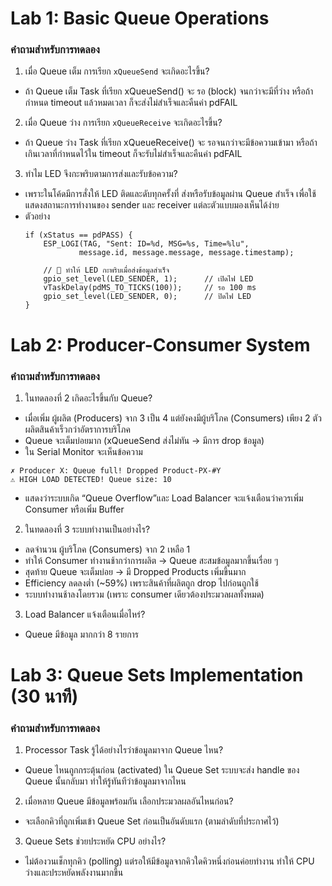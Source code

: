 # Lab 1: Basic Queue Operations
### คำถามสำหรับการทดลอง
1. เมื่อ Queue เต็ม การเรียก `xQueueSend` จะเกิดอะไรขึ้น?
  - ถ้า Queue เต็ม Task ที่เรียก xQueueSend() จะ รอ (block) จนกว่าจะมีที่ว่าง หรือถ้ากำหนด timeout แล้วหมดเวลา ก็จะส่งไม่สำเร็จและคืนค่า pdFAIL
2. เมื่อ Queue ว่าง การเรียก `xQueueReceive` จะเกิดอะไรขึ้น?
  - ถ้า Queue ว่าง Task ที่เรียก xQueueReceive() จะ รอจนกว่าจะมีข้อความเข้ามา หรือถ้าเกินเวลาที่กำหนดไว้ใน timeout ก็จะรับไม่สำเร็จและคืนค่า pdFAIL
3. ทำไม LED จึงกะพริบตามการส่งและรับข้อความ?
  - เพราะในโค้ดมีการสั่งให้ LED ติดและดับทุกครั้งที่ ส่งหรือรับข้อมูลผ่าน Queue สำเร็จ เพื่อใช้แสดงสถานะการทำงานของ sender และ receiver แต่ละตัวแบบมองเห็นได้ง่าย
  - ตัวอย่าง
    ```
    if (xStatus == pdPASS) {
        ESP_LOGI(TAG, "Sent: ID=%d, MSG=%s, Time=%lu", 
                message.id, message.message, message.timestamp);
        
        // 🔸 ทำให้ LED กะพริบเมื่อส่งข้อมูลสำเร็จ
        gpio_set_level(LED_SENDER, 1);      // เปิดไฟ LED
        vTaskDelay(pdMS_TO_TICKS(100));     // รอ 100 ms
        gpio_set_level(LED_SENDER, 0);      // ปิดไฟ LED
    }
    ```
# Lab 2: Producer-Consumer System 
### คำถามสำหรับการทดลอง
1. ในทดลองที่ 2 เกิดอะไรขึ้นกับ Queue?
  - เมื่อเพิ่ม ผู้ผลิต (Producers) จาก 3 เป็น 4 แต่ยังคงมีผู้บริโภค (Consumers) เพียง 2 ตัว ผลิตสินค้าเร็วกว่าอัตราการบริโภค
  - Queue จะเต็มบ่อยมาก (xQueueSend ส่งไม่ทัน → มีการ drop ข้อมูล)
  - ใน Serial Monitor จะเห็นข้อความ
  ```
  ✗ Producer X: Queue full! Dropped Product-PX-#Y
  ⚠️ HIGH LOAD DETECTED! Queue size: 10
  ```
  - แสดงว่าระบบเกิด “Queue Overflow”และ Load Balancer จะแจ้งเตือนว่าควรเพิ่ม Consumer หรือเพิ่ม Buffer
2. ในทดลองที่ 3 ระบบทำงานเป็นอย่างไร?
  - ลดจำนวน ผู้บริโภค (Consumers) จาก 2 เหลือ 1
  - ทำให้ Consumer ทำงานช้ากว่าการผลิต → Queue สะสมข้อมูลมากขึ้นเรื่อย ๆ
  - สุดท้าย Queue จะเต็มบ่อย → มี Dropped Products เพิ่มขึ้นมาก
  - Efficiency ลดลงต่ำ (~59%) เพราะสินค้าที่ผลิตถูก drop ไปก่อนถูกใช้
  - ระบบทำงานช้าลงโดยรวม (เพราะ consumer เดียวต้องประมวลผลทั้งหมด)
3. Load Balancer แจ้งเตือนเมื่อไหร่?
  - Queue มีข้อมูล มากกว่า 8 รายการ

# Lab 3: Queue Sets Implementation (30 นาที)
### คำถามสำหรับการทดลอง
1. Processor Task รู้ได้อย่างไรว่าข้อมูลมาจาก Queue ไหน?
  - Queue ไหนถูกกระตุ้นก่อน (activated) ใน Queue Set ระบบจะส่ง handle ของ Queue นั้นกลับมา ทำให้รู้ทันทีว่าข้อมูลมาจากไหน
2. เมื่อหลาย Queue มีข้อมูลพร้อมกัน เลือกประมวลผลอันไหนก่อน?
  - จะเลือกคิวที่ถูกเพิ่มเข้า Queue Set ก่อนเป็นอันดับแรก (ตามลำดับที่ประกาศไว้)
3. Queue Sets ช่วยประหยัด CPU อย่างไร?
  - ไม่ต้องวนเช็กทุกคิว (polling) แต่รอให้มีข้อมูลจากคิวใดคิวหนึ่งก่อนค่อยทำงาน ทำให้ CPU ว่างและประหยัดพลังงานมากขึ้น
